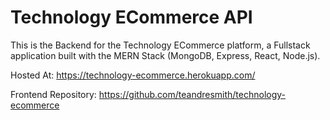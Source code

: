 # Technology ECommerce API

This is the Backend for the Technology ECommerce platform, a Fullstack application built with the MERN Stack (MongoDB, Express, React, Node.js).

Hosted At: https://technology-ecommerce.herokuapp.com/

Frontend Repository: https://github.com/teandresmith/technology-ecommerce
